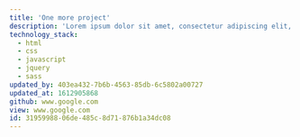 ```yaml
---
title: 'One more project'
description: 'Lorem ipsum dolor sit amet, consectetur adipiscing elit, sed do eiusmod tempor incididunt ut labore et dolore magna aliqua. Ut enim ad minim veniam, quis nostrud exercitation ullamco laboris nisi ut aliquip ex ea commodo consequat. Duis aute irure dolor in reprehenderit in voluptate velit esse cillum dolore eu fugiat nulla pariatur. Excepteur sint occaecat cupidatat non proident, sunt in culpa qui officia deserunt mollit anim id est laborum.'
technology_stack:
  - html
  - css
  - javascript
  - jquery
  - sass
updated_by: 403ea432-7b6b-4563-85db-6c5802a00727
updated_at: 1612905868
github: www.google.com
view: www.google.com
id: 31959988-06de-485c-8d71-876b1a34dc08
---
```


